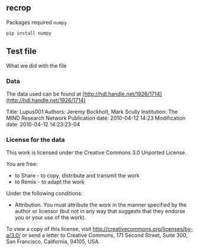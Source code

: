 ## recrop 

Packages required `numpy`

`pip install numpy`

## Test file
What we did with the file 
### Data 
The data used can be found at [http://hdl.handle.net/1926/1714](http://hdl.handle.net/1926/1714)

Title: Lupus001
Authors: Jeremy Bockholt, Mark Scully
Institution: The MIND Research Network
Publication date: 2010-04-12 14:23
Modification date: 2010-04-12 14:23:23-04

### License for the data 
This work is licensed under the Creative Commons 3.0 Unported License.

You are free:
  * to Share - to copy, distribute and transmit the work
  * to Remix - to adapt the work

Under the following conditions:
  * Attribution. You must attribute the work in the manner specified by the author or licensor 
   (but not in any way that suggests that they endorse you or your use of the work).

To view a copy of this license, visit http://creativecommons.org/licenses/by-a/3.0/ 
or send a letter to Creative Commons, 171 Second Street, Suite 300, San Francisco, California, 94105, USA.